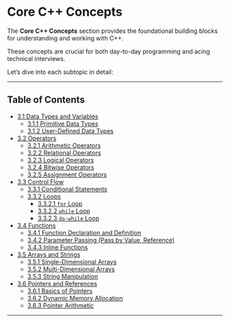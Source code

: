 
#  Core C++ Concepts
The **Core C++ Concepts** section provides the foundational building blocks for understanding and working with C++. 

These concepts are crucial for both day-to-day programming and acing technical interviews. 

Let’s dive into each subtopic in detail:

---

## Table of Contents

   - [3.1 Data Types and Variables](https://github.com/AkshayChandole/Cpp-Handbook/blob/main/CoreCppConcepts/DataTypesAndVariables.md#data-types-and-variables)  
     - [3.1.1 Primitive Data Types](https://github.com/AkshayChandole/Cpp-Handbook/blob/main/CoreCppConcepts/DataTypesAndVariables.md#primitive-data-types)  
     - [3.1.2 User-Defined Data Types](https://github.com/AkshayChandole/Cpp-Handbook/blob/main/CoreCppConcepts/DataTypesAndVariables.md#user-defined-data-types)  
   - [3.2 Operators](https://github.com/AkshayChandole/Cpp-Handbook/blob/main/CoreCppConcepts/Operators.md#operators)
     - [3.2.1 Arithmetic Operators](#arithmetic-operators)  
     - [3.2.2 Relational Operators](#relational-operators)  
     - [3.2.3 Logical Operators](#logical-operators)  
     - [3.2.4 Bitwise Operators](#bitwise-operators)  
     - [3.2.5 Assignment Operators](#assignment-operators)  
   - [3.3 Control Flow](#control-flow)  
     - [3.3.1 Conditional Statements](#conditional-statements)  
     - [3.3.2 Loops](#loops)  
       - [3.3.2.1 `for` Loop](#for-loop)  
       - [3.3.2.2 `while` Loop](#while-loop)  
       - [3.3.2.3 `do-while` Loop](#do-while-loop)  
   - [3.4 Functions](#functions)  
     - [3.4.1 Function Declaration and Definition](#function-declaration-and-definition)  
     - [3.4.2 Parameter Passing (Pass by Value, Reference)](#parameter-passing)  
     - [3.4.3 Inline Functions](#inline-functions)  
   - [3.5 Arrays and Strings](#arrays-and-strings)  
     - [3.5.1 Single-Dimensional Arrays](#single-dimensional-arrays)  
     - [3.5.2 Multi-Dimensional Arrays](#multi-dimensional-arrays)  
     - [3.5.3 String Manipulation](#string-manipulation)  
   - [3.6 Pointers and References](#pointers-and-references)  
     - [3.6.1 Basics of Pointers](#basics-of-pointers)  
     - [3.6.2 Dynamic Memory Allocation](#dynamic-memory-allocation)  
     - [3.6.3 Pointer Arithmetic](#pointer-arithmetic)  

---

